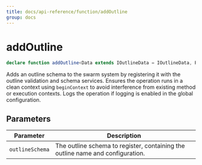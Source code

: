 ```yaml
---
title: docs/api-reference/function/addOutline
group: docs
---
```


# addOutline

```ts
declare function addOutline<Data extends IOutlineData = IOutlineData, Param extends IOutlineParam = IOutlineParam>(outlineSchema: IOutlineSchema<Data, Param>): string;
```

Adds an outline schema to the swarm system by registering it with the outline validation and schema services.
Ensures the operation runs in a clean context using `beginContext` to avoid interference from existing method or execution contexts.
Logs the operation if logging is enabled in the global configuration.

## Parameters

| Parameter | Description |
|-----------|-------------|
| `outlineSchema` | The outline schema to register, containing the outline name and configuration. |
